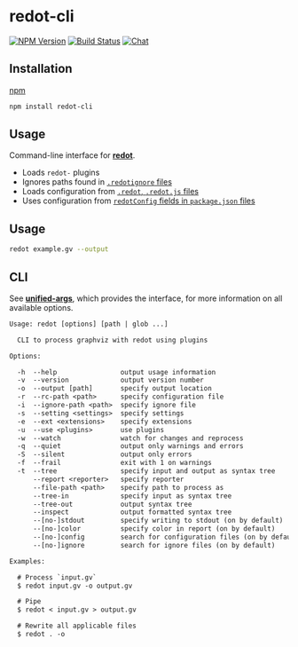 # redot-cli

[![NPM Version](https://img.shields.io/npm/v/redot-cli.svg)](https://www.npmjs.com/package/redot-cli)
[![Build Status](https://github.com/redotjs/redot/workflows/CI/badge.svg)](https://github.com/redotjs/redot/actions)
[![Chat](https://img.shields.io/badge/chat-discussions-success.svg)](https://github.com/redotjs/redot/discussions)

## Installation

[npm](https://docs.npmjs.com/cli/install)

```bash
npm install redot-cli
```

## Usage

Command-line interface for [**redot**](https://github.com/redotjs/redot).

- Loads `redot-` plugins
- Ignores paths found in [`.redotignore` files](https://github.com/unifiedjs/unified-engine/blob/main/doc/ignore.md)
- Loads configuration from [`.redot`, `.redot.js` files](https://github.com/unifiedjs/unified-engine/blob/main/doc/configure.md)
- Uses configuration from [`redotConfig` fields in `package.json`
  files](https://github.com/unifiedjs/unified-engine/blob/main/doc/configure.md)

## Usage

```bash
redot example.gv --output
```

## CLI

See [**unified-args**](https://github.com/unifiedjs/unified-args#cli), which provides the interface,
for more information on all available options.

```txt
Usage: redot [options] [path | glob ...]

  CLI to process graphviz with redot using plugins

Options:

  -h  --help                output usage information
  -v  --version             output version number
  -o  --output [path]       specify output location
  -r  --rc-path <path>      specify configuration file
  -i  --ignore-path <path>  specify ignore file
  -s  --setting <settings>  specify settings
  -e  --ext <extensions>    specify extensions
  -u  --use <plugins>       use plugins
  -w  --watch               watch for changes and reprocess
  -q  --quiet               output only warnings and errors
  -S  --silent              output only errors
  -f  --frail               exit with 1 on warnings
  -t  --tree                specify input and output as syntax tree
      --report <reporter>   specify reporter
      --file-path <path>    specify path to process as
      --tree-in             specify input as syntax tree
      --tree-out            output syntax tree
      --inspect             output formatted syntax tree
      --[no-]stdout         specify writing to stdout (on by default)
      --[no-]color          specify color in report (on by default)
      --[no-]config         search for configuration files (on by default)
      --[no-]ignore         search for ignore files (on by default)

Examples:

  # Process `input.gv`
  $ redot input.gv -o output.gv

  # Pipe
  $ redot < input.gv > output.gv

  # Rewrite all applicable files
  $ redot . -o
```
